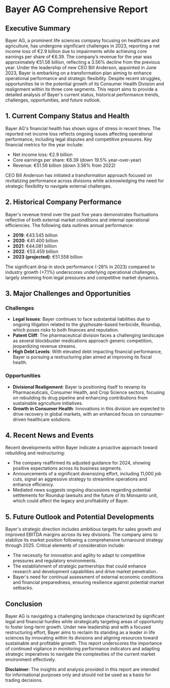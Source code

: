 # Bayer AG Comprehensive Report

## Executive Summary
Bayer AG, a prominent life sciences company focusing on healthcare and agriculture, has undergone significant challenges in 2023, reporting a net income loss of €2.9 billion due to impairments while achieving core earnings per share of €6.39. The company’s revenue for the year was approximately €51.56 billion, reflecting a 3.56% decline from the previous year. Under the leadership of new CEO Bill Anderson, appointed in June 2023, Bayer is embarking on a transformation plan aiming to enhance operational performance and strategic flexibility. Despite recent struggles, opportunities lie in the potential growth of its Consumer Health Division and realignment within its three core segments. This report aims to provide a detailed analysis of Bayer's current status, historical performance trends, challenges, opportunities, and future outlook.

## 1. Current Company Status and Health
Bayer AG's financial health has shown signs of stress in recent times. The reported net income loss reflects ongoing issues affecting operational performance, including legal disputes and competitive pressures. Key financial metrics for the year include:
- Net income loss: €2.9 billion
- Core earnings per share: €6.39 (down 19.5% year-over-year)
- Revenue: €51.56 billion (down 3.56% from 2022)

CEO Bill Anderson has initiated a transformation approach focused on revitalizing performance across divisions while acknowledging the need for strategic flexibility to navigate external challenges.

## 2. Historical Company Performance
Bayer's revenue trend over the past five years demonstrates fluctuations reflective of both external market conditions and internal operational efficiencies. The following data outlines annual performance:
- **2019**: €43.545 billion
- **2020**: €41.400 billion
- **2021**: €44.081 billion
- **2022**: €53.459 billion
- **2023 (projected)**: €51.558 billion

The significant drop in stock performance (-28% in 2023) compared to industry growth (+7.1%) underscores underlying operational challenges, largely stemming from legal pressures and competitive market dynamics.

## 3. Major Challenges and Opportunities
### Challenges
- **Legal Issues**: Bayer continues to face substantial liabilities due to ongoing litigation related to the glyphosate-based herbicide, Roundup, which poses risks to both finances and reputation.
- **Patent Cliff**: The pharmaceutical division faces a challenging landscape as several blockbuster medications approach generic competition, jeopardizing revenue streams.
- **High Debt Levels**: With elevated debt impacting financial performance, Bayer is pursuing a restructuring plan aimed at improving its fiscal health.

### Opportunities
- **Divisional Realignment**: Bayer is positioning itself to revamp its Pharmaceuticals, Consumer Health, and Crop Science sectors, focusing on rebuilding its drug pipeline and enhancing contributions from sustainable agriculture initiatives.
- **Growth in Consumer Health**: Innovations in this division are expected to drive recovery in global markets, with an enhanced focus on consumer-driven healthcare solutions.

## 4. Recent News and Events
Recent developments within Bayer indicate a proactive approach toward rebuilding and restructuring:
- The company reaffirmed its adjusted guidance for 2024, showing positive expectations across its business segments.
- Announcements of a significant downsizing effort, including 11,000 job cuts, signal an aggressive strategy to streamline operations and enhance efficiency.
- Mediated news suggests ongoing discussions regarding potential settlements for Roundup lawsuits and the future of its Monsanto unit, which could affect the legacy and profitability of Bayer.

## 5. Future Outlook and Potential Developments
Bayer's strategic direction includes ambitious targets for sales growth and improved EBITDA margins across its key divisions. The company aims to stabilize its market position following a comprehensive turnaround strategy through 2025. Critical elements of consideration include:
- The necessity for innovation and agility to adapt to competitive pressures and regulatory environments.
- The establishment of strategic partnerships that could enhance research and development capabilities and drive market penetration.
- Bayer's need for continual assessment of external economic conditions and financial preparedness, ensuring resilience against potential market setbacks.

## Conclusion
Bayer AG is navigating a challenging landscape characterized by significant legal and financial hurdles while strategically targeting areas of opportunity to foster long-term growth. Under new leadership and with a focused restructuring effort, Bayer aims to reclaim its standing as a leader in life sciences by innovating within its divisions and aligning resources toward sustainable and profitable growth. This report underscores the importance of continued vigilance in monitoring performance indicators and adapting strategic imperatives to navigate the complexities of the current market environment effectively. 

**Disclaimer**: The insights and analysis provided in this report are intended for informational purposes only and should not be used as a basis for trading decisions.
